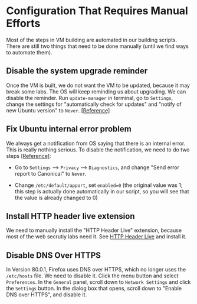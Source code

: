 # Configuration That Requires Manual Efforts

Most of the steps in VM building are automated in our 
building scripts. There are still two things that need to be 
done manually (until we find ways to automate them).


## Disable the system upgrade reminder

Once the VM is built, we do not want the VM to be updated,
because it may break some labs. The OS will keep
reminding us about upgrading. We can disable the 
reminder. Run ```update-manager``` in terminal, go to ```Settings```,
change the settings for "automatically check for updates"
and "notify of new Ubuntu version" to ```Never```. 
[[Reference]](https://askubuntu.com/questions/218755/how-to-disable-the-update-manager-popup/218780#218780)


## Fix Ubuntu internal error problem

We always get a notification from OS saying that there is
an internal error. This is really nothing serious.
To disable the notification, we need to do two steps
[[Reference]](https://www.youtube.com/watch?v=w7FEA1N11jo):

- Go to ```Settings``` --> ```Privacy``` --> ```Diagnostics```, and
  change "Send error report to Canonical" to ```Never```.

- Change ```/etc/default/apport```, set ```enabled=0``` 
  (the original value was 1; this step is actually done automatically in our 
  script, so you will see that the value is already changed to 0)

## Install HTTP header live extension 

We need to manually install the "HTTP Header Live" extension, because 
most of the web secrutiy labs need it. See [HTTP Header Live](https://addons.mozilla.org/en-US/firefox/addon/http-header-live/) and install it.


## Disable DNS Over HTTPS

 In Version 80.0.1, Firefox uses DNS over HTTPS, which no longer uses the
```/etc/hosts``` file. We need to disable it.
Click the menu button and select ```Preferences```.
In the ```General``` panel, scroll down to ```Network Settings``` 
and click the ```Settings``` button.
In the dialog box that opens, scroll down to "Enable DNS over HTTPS", and disable it.
